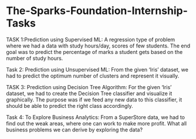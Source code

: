 # The-Sparks-Foundation-Internship-Tasks
TASK 1:Prediction using Supervised ML: A regression type of problem where we had a data with study hours/day, scores of few students. The end goal was to predict the percentage of marks a student gets based on the number of study hours.

Task 2: Prediction using Unsupervised ML: From the given ‘Iris’ dataset, we had to predict the optimum number of clusters and represent it visually.

TASK 3: Prediction using Decision Tree Algorithm: For the given ‘Iris’ dataset, we had to create the Decision Tree classifier and visualize it graphically. The purpose was if we feed any new data to this classifier, it should be able to predict the right class accordingly.

Task 4: To Explore Business Analytics: From a SuperStore data, we had to find out the weak areas, where one can work to make more profit. What all business problems we can derive by exploring the data?
